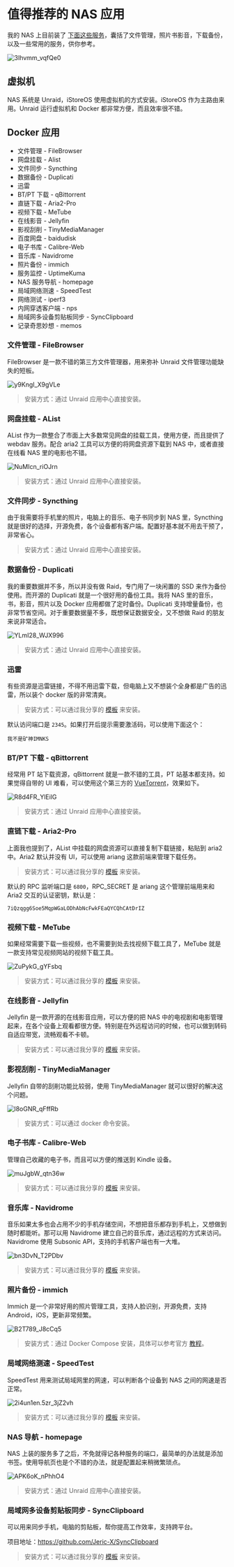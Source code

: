 # 值得推荐的 NAS 应用

我的 NAS 上目前装了 [下面这些服务](https://homepage.slarker.me/)，囊括了文件管理，照片书影音，下载备份，以及一些常用的服务，供你参考。

![3Ihvmm_vqfQe0](https://img-1255332810.cos.ap-chengdu.myqcloud.com/3Ihvmm_vqfQe0.png)

## 虚拟机

NAS 系统是 Unraid，iStoreOS 使用虚拟机的方式安装。iStoreOS 作为主路由来用。Unraid 运行虚拟机和 Docker 都非常方便，而且效率很不错。

## Docker 应用

- 文件管理 - FileBrowser
- 网盘挂载 - Alist
- 文件同步 - Syncthing
- 数据备份 - Duplicati
- 迅雷
- BT/PT 下载 - qBittorrent
- 直链下载 - Aria2-Pro
- 视频下载 - MeTube
- 在线影音 - Jellyfin
- 影视刮削 - TinyMediaManager
- 百度网盘 - baidudisk
- 电子书库 - Calibre-Web
- 音乐库 - Navidrome
- 照片备份 - immich
- 服务监控 - UptimeKuma 
- NAS 服务导航 - homepage
- 局域网络测速 - SpeedTest
- 网络测试 - iperf3
- 内网穿透客户端 - nps
- 局域网多设备剪贴板同步 - SyncClipboard
- 记录奇思妙想 - memos

### 文件管理 - FileBrowser

FileBrowser 是一款不错的第三方文件管理器，用来弥补 Unraid 文件管理功能缺失的短板。

![y9KngI_X9gVLe](https://img-1255332810.cos.ap-chengdu.myqcloud.com/y9KngI_X9gVLe.png)

> 安装方式：通过 Unraid 应用中心直接安装。

### 网盘挂载 - AList

AList 作为一款整合了市面上大多数常见网盘的挂载工具，使用方便，而且提供了 webdav 服务。配合 aria2 工具可以方便的将网盘资源下载到 NAS 中，或者直接在线看 NAS 里的电影也不错。

![NuMIcn_riOJrn](https://img-1255332810.cos.ap-chengdu.myqcloud.com/NuMIcn_riOJrn.png)

> 安装方式：通过 Unraid 应用中心直接安装。

### 文件同步 - Syncthing

由于我需要将手机里的照片，电脑上的音乐、电子书同步到 NAS 里，Syncthing 就是很好的选择，开源免费，各个设备都有客户端。配置好基本就不用去干预了，非常省心。

> 安装方式：通过 Unraid 应用中心直接安装。

### 数据备份 - Duplicati

我的重要数据并不多，所以并没有做 Raid，专门用了一块闲置的 SSD 来作为备份使用。而开源的 Duplicati 就是一个很好用的备份工具。我将 NAS 里的音乐，书，影音，照片以及 Docker 应用都做了定时备份。Duplicati 支持增量备份，也非常节省空间。对于重要数据量不多，既想保证数据安全，又不想做 Raid 的朋友来说非常适合。

![YLmI28_WJX996](https://img-1255332810.cos.ap-chengdu.myqcloud.com/YLmI28_WJX996.png)

> 安装方式：通过 Unraid 应用中心直接安装。

### 迅雷

有些资源是迅雷链接，不得不用迅雷下载，但电脑上又不想装个全身都是广告的迅雷，所以装个 docker 版的非常清爽。

> 安装方式：可以通过我分享的 [模板](/unraid/unraid_docker_template.md) 来安装。

默认访问端口是 `2345`。如果打开后提示需要激活码，可以使用下面这个：

`我不是矿神IMNKS`

### BT/PT 下载 - qBittorrent

经常用 PT 站下载资源，qBittorrent 就是一款不错的工具，PT 站基本都支持。如果觉得自带的 UI 难看，可以使用这个第三方的 [VueTorrent](https://github.com/WDaan/VueTorrent)，效果如下。

![R8d4FR_YlEilG](https://img-1255332810.cos.ap-chengdu.myqcloud.com/R8d4FR_YlEilG.png)

> 安装方式：通过 Unraid 应用中心直接安装。

### 直链下载 - Aria2-Pro

上面我也提到了，AList 中挂载的网盘资源可以直接复制下载链接，粘贴到 aria2 中。Aria2 默认并没有 UI，可以使用 ariang 这款前端来管理下载任务。

> 安装方式：可以通过我分享的 [模板](/unraid/unraid_docker_template.md) 来安装。

默认的 RPC 监听端口是 `6800`，RPC_SECRET 是 ariang 这个管理前端用来和 Aria2 交互的认证密钥，默认是：

`7iQzqgg6Soe5MqpWGaLODhAbNcFwkFEaQYCQhCAtDrIZ`

### 视频下载 - MeTube

如果经常需要下载一些视频，也不需要到处去找视频下载工具了，MeTube 就是一款支持常见视频网站的视频下载工具。

![ZuPykG_gYFsbq](https://img-1255332810.cos.ap-chengdu.myqcloud.com/ZuPykG_gYFsbq.png)

> 安装方式：可以通过我分享的 [模板](/unraid/unraid_docker_template.md) 来安装。

### 在线影音 - Jellyfin

Jellyfin 是一款开源的在线影音应用，可以方便的把 NAS 中的电视剧和电影管理起来，在各个设备上观看都很方便。特别是在外远程访问的时候，也可以做到转码自适应带宽，流畅观看不卡顿。

> 安装方式：可以通过我分享的 [模板](/unraid/unraid_docker_template.md) 来安装。

### 影视刮削 - TinyMediaManager

Jellyfin 自带的刮削功能比较弱，使用 TinyMediaManager 就可以很好的解决这个问题。

![l8oGNR_qFffRb](https://img-1255332810.cos.ap-chengdu.myqcloud.com/l8oGNR_qFffRb.png)

> 安装方式：可以通过 docker 命令安装。

### 电子书库 - Calibre-Web

管理自己收藏的电子书，而且可以方便的推送到 Kindle 设备。

![muJgbW_qtn36w](https://img-1255332810.cos.ap-chengdu.myqcloud.com/muJgbW_qtn36w.jpg)

> 安装方式：可以通过我分享的 [模板](/unraid/unraid_docker_template.md) 来安装。

### 音乐库 - Navidrome

音乐如果太多也会占用不少的手机存储空间，不想把音乐都存到手机上，又想做到随时都能听。那可以用 Navidrome 建立自己的音乐库，通过远程的方式来访问。Navidrome 使用 Subsonic API，支持的手机客户端也有一大堆。

![bn3DvN_T2PDbv](https://img-1255332810.cos.ap-chengdu.myqcloud.com/bn3DvN_T2PDbv.png)


> 安装方式：可以通过我分享的 [模板](/unraid/unraid_docker_template.md) 来安装。

### 照片备份 - immich

Immich 是一个非常好用的照片管理工具，支持人脸识别，开源免费，支持 Android，iOS，更新非常频繁。

![B2T789_J8cCq5](https://img-1255332810.cos.ap-chengdu.myqcloud.com/B2T789_J8cCq5.png)

> 安装方式：通过 Docker Compose 安装，具体可以参考官方 [教程](https://immich.app/docs/install/unraid)。

### 局域网络测速 - SpeedTest

SpeedTest 用来测试局域网里的网速，可以判断各个设备到 NAS 之间的网速是否正常。

![2i4un1en.5zr_3jZ2vh](https://img-1255332810.cos.ap-chengdu.myqcloud.com/2i4un1en.5zr_3jZ2vh.png)

> 安装方式：可以通过我分享的 [模板](/unraid/unraid_docker_template.md) 来安装。

### NAS 导航 - homepage

NAS 上装的服务多了之后，不免就得记各种服务的端口，最简单的办法就是添加书签。使用导航页也是个不错的办法，就是配置起来稍微繁琐点。

![APK6oK_nPhhO4](https://img-1255332810.cos.ap-chengdu.myqcloud.com/APK6oK_nPhhO4.jpg)

> 安装方式：通过 Unraid 应用中心直接安装。

### 局域网多设备剪贴板同步 - SyncClipboard

可以用来同步手机，电脑的剪贴板，帮你提高工作效率，支持跨平台。

项目地址：https://github.com/Jeric-X/SyncClipboard

> 安装方式：可以通过我分享的 [模板](/unraid/unraid_docker_template.md) 来安装。
